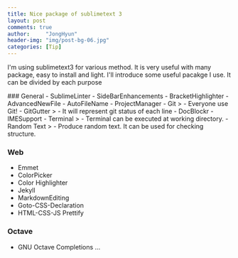 ```yaml
---
title: Nice package of sublimetext 3
layout: post
comments: true
author:     "JongHyun"
header-img: "img/post-bg-06.jpg"
categories: [Tip]
---
```

<p>
	I'm using sublimetext3 for various method. It is very useful with many package, easy to install and light. I'll introduce some useful pacakge I use. It can be divided by each purpose  
</p>
### General
- SublimeLinter
- SideBarEnhancements
- BracketHighlighter
- AdvancedNewFile
- AutoFileName
- ProjectManager
- Git
    > - Everyone use Git!
- GitGutter
    > - It will represent git status of each line   
- DocBlockr
- IMESupport
- Terminal 
	> - Terminal can be executed at working directory.
- Random Text
	> - Produce random text. It can be used for checking structure.

### Web
- Emmet
- ColorPicker
- Color Highlighter
- Jekyll
- MarkdownEditing
- Goto-CSS-Declaration
- HTML-CSS-JS Prettify

### Octave
- GNU Octave Completions
...